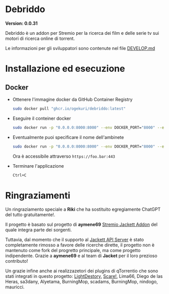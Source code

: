 # Debriddo

**Version: 0.0.31**

Debriddo è un addon per Stremio per la ricerca dei film e delle serie tv sui motori di ricerca online di torrent.

Le informazioni per gli sviluppatori sono contenute nel file [DEVELOP.md](DEVELOP.md)


# Installazione ed esecuzione

## Docker

- Ottenere l'immagine docker da GitHub Container Registry
    ```sh
    sudo docker pull "ghcr.io/ogekuri/debriddo:latest"
    ```
- Eseguire il conteiner docker
    ```sh
    sudo docker run -p "0.0.0.0:8000:8000" --env DOCKER_PORT="8000" --env DOCKER_URL="https://foo.bar:443" "ghcr.io/ogekuri/debriddo:latest"
    ````
- Eventualmente puoi specificare il nome dell'ambinete
    ```sh
    sudo docker run -p "0.0.0.0:8000:8000" --env DOCKER_PORT="8000" --env DOCKER_URL="https://foo.bar:443" --env DOCKER_ENV="test" "ghcr.io/ogekuri/debriddo:latest"
    ````
  Ora è accessibile attraverso `https://foo.bar:443`

- Terminare l'applicazione
    ```sh
    Ctrl+C
    ````

# Ringraziamenti

Un ringraziamento speciale a **Riki** che ha sostituito egregiamente ChatGPT del tutto gratuitamente!.

Il progetto è basato sul progetto di **aymene69** [Stremio Jackett Addon](https://github.com/aymene69/stremio-jackett) del quale integra parte dei sorgenti.

Tuttavia, dal momento che il supporto al [Jackett API Server](https://github.com/Jackett/Jackett) è stato completamente rimosso a favore delle ricerche dirette, il progetto non è mantenuto come fork del progretto principale, ma come progetto indipendente.
Grazie a **aymene69** e al team di **Jacket** per il loro prezioso contributo!

Un grazie infine anche ai realizzazetori dei plugins di qTorrentio che sono stati integrati in questo progetto: [LightDestory](https://github.com/LightDestory), [Scare!](https://Scare.ca/dl/qBittorrent/), Lima66, Diego de las Heras, sa3dany, Alyetama, BurningMop, scadams, BurningMop, nindogo, mauricci.
